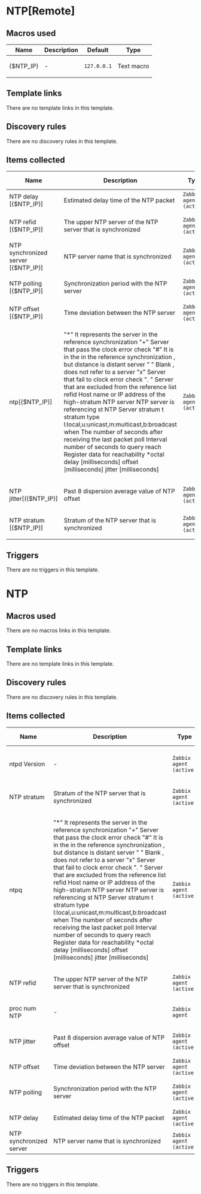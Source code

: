 # NTP[Remote]

## Macros used

|Name|Description|Default|Type|
|----|-----------|-------|----|
|{$NTP_IP}|<p>-</p>|`127.0.0.1`|Text macro|


## Template links

There are no template links in this template.

## Discovery rules

There are no discovery rules in this template.

## Items collected

|Name|Description|Type|Key and additional info|
|----|-----------|----|----|
|NTP delay [{$NTP_IP}]|<p>Estimated delay time of the NTP packet</p>|`Zabbix agent (active)`|system.run[ntpq -p {$NTP_IP}|grep \* |awk '{print$8}']<p>Update: 1800</p>|
|NTP refid [{$NTP_IP}]|<p>The upper NTP server of the NTP server that is synchronized</p>|`Zabbix agent (active)`|system.run[ntpq -p {$NTP_IP}|grep \* |awk '{print$2}']<p>Update: 1800</p>|
|NTP synchronized server [{$NTP_IP}]|<p>NTP server name that is synchronized</p>|`Zabbix agent (active)`|system.run[ntpq -p {$NTP_IP}|grep \* |awk '{print$1}'|sed s/*//]<p>Update: 1800</p>|
|NTP polling [{$NTP_IP}]|<p>Synchronization period with the NTP server</p>|`Zabbix agent (active)`|system.run[ntpq -p {$NTP_IP}|grep \* |awk '{print$6}']<p>Update: 1800</p>|
|NTP offset [{$NTP_IP}]|<p>Time deviation between the NTP server</p>|`Zabbix agent (active)`|system.run[ntpq -p {$NTP_IP}|grep \* |awk '{print$9}']<p>Update: 1800</p>|
|ntp[{$NTP_IP}]|<p>"*" It represents the server in the reference synchronization "+" Server that pass the clock error check "#" It is in the in the reference synchronization , but distance is distant server " " Blank , does not refer to a server "x" Server that fail to clock error check ". " Server that are excluded from the reference list refid Host name or IP address of the high-stratum NTP server NTP server is referencing st NTP Server stratum t stratum type l:local,u:unicast,m:multicast,b:broadcast when The number of seconds after receiving the last packet poll Interval number of seconds to query reach Register data for reachability *octal delay [milliseconds] offset [milliseconds] jitter [milliseconds]</p>|`Zabbix agent (active)`|system.run[ntpq -p {$NTP_IP}]<p>Update: 3600</p>|
|NTP jitter[({$NTP_IP}]|<p>Past 8 dispersion average value of NTP offset</p>|`Zabbix agent (active)`|system.run[ntpq -p {$NTP_IP}|grep \* |awk '{print$10}']<p>Update: 1800</p>|
|NTP stratum [{$NTP_IP}]|<p>Stratum of the NTP server that is synchronized</p>|`Zabbix agent (active)`|system.run[ntpq -p {$NTP_IP}|grep \* |awk '{print$3}']<p>Update: 1800</p>|


## Triggers

There are no triggers in this template.

# NTP

## Macros used

There are no macros links in this template.

## Template links

There are no template links in this template.

## Discovery rules

There are no discovery rules in this template.

## Items collected

|Name|Description|Type|Key and additional info|
|----|-----------|----|----|
|ntpd Version|<p>-</p>|`Zabbix agent (active)`|system.run[ntpq -c version]<p>Update: 3600</p>|
|NTP stratum|<p>Stratum of the NTP server that is synchronized</p>|`Zabbix agent (active)`|system.run[ntpq -p|grep \* |awk '{print$3}']<p>Update: 1800</p>|
|ntpq|<p>"*" It represents the server in the reference synchronization "+" Server that pass the clock error check "#" It is in the in the reference synchronization , but distance is distant server " " Blank , does not refer to a server "x" Server that fail to clock error check ". " Server that are excluded from the reference list refid Host name or IP address of the high-stratum NTP server NTP server is referencing st NTP Server stratum t stratum type l:local,u:unicast,m:multicast,b:broadcast when The number of seconds after receiving the last packet poll Interval number of seconds to query reach Register data for reachability *octal delay [milliseconds] offset [milliseconds] jitter [milliseconds]</p>|`Zabbix agent (active)`|system.run[ntpq -p]<p>Update: 3600</p>|
|NTP refid|<p>The upper NTP server of the NTP server that is synchronized</p>|`Zabbix agent (active)`|system.run[ntpq -p|grep \* |awk '{print$2}']<p>Update: 1800</p>|
|proc num NTP|<p>-</p>|`Zabbix agent`|proc.num[ntpd]<p>Update: 60</p>|
|NTP jitter|<p>Past 8 dispersion average value of NTP offset</p>|`Zabbix agent (active)`|system.run[ntpq -p|grep \* |awk '{print$10}']<p>Update: 1800</p>|
|NTP offset|<p>Time deviation between the NTP server</p>|`Zabbix agent (active)`|system.run[ntpq -p|grep \* |awk '{print$9}']<p>Update: 1800</p>|
|NTP polling|<p>Synchronization period with the NTP server</p>|`Zabbix agent (active)`|system.run[ntpq -p|grep \* |awk '{print$6}']<p>Update: 1800</p>|
|NTP delay|<p>Estimated delay time of the NTP packet</p>|`Zabbix agent (active)`|system.run[ntpq -p|grep \* |awk '{print$8}']<p>Update: 1800</p>|
|NTP synchronized server|<p>NTP server name that is synchronized</p>|`Zabbix agent (active)`|system.run[ntpq -p|grep \* |awk '{print$1}'|sed s/*//]<p>Update: 1800</p>|


## Triggers

There are no triggers in this template.

